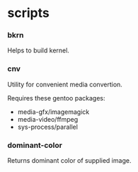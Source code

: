 scripts
======

### bkrn

Helps to build kernel.

### cnv

Utility for convenient media convertion.

Requires these gentoo packages:
- media-gfx/imagemagick
- media-video/ffmpeg
- sys-process/parallel

### dominant-color

Returns dominant color of supplied image.
